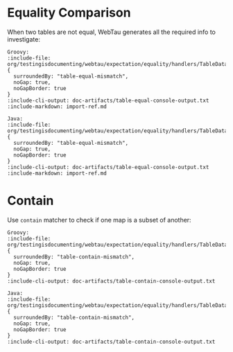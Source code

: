 # Equality Comparison

When two tables are not equal, WebTau generates all the required info to investigate:

```tabs
Groovy:
:include-file: org/testingisdocumenting/webtau/expectation/equality/handlers/TableDataMatchersGroovyExamplesTest.groovy {
  surroundedBy: "table-equal-mismatch",
  noGap: true,
  noGapBorder: true
}
:include-cli-output: doc-artifacts/table-equal-console-output.txt 
:include-markdown: import-ref.md

Java:
:include-file: org/testingisdocumenting/webtau/expectation/equality/handlers/TableDataMatchersJavaExamplesTest.java {
  surroundedBy: "table-equal-mismatch",
  noGap: true,
  noGapBorder: true
}
:include-cli-output: doc-artifacts/table-equal-console-output.txt 
:include-markdown: import-ref.md
```

# Contain

Use `contain` matcher to check if one map is a subset of another:

```tabs
Groovy:
:include-file: org/testingisdocumenting/webtau/expectation/equality/handlers/TableDataMatchersGroovyExamplesTest.groovy {
  surroundedBy: "table-contain-mismatch",
  noGap: true,
  noGapBorder: true
}
:include-cli-output: doc-artifacts/table-contain-console-output.txt 

Java:
:include-file: org/testingisdocumenting/webtau/expectation/equality/handlers/TableDataMatchersJavaExamplesTest.java {
  surroundedBy: "table-contain-mismatch",
  noGap: true,
  noGapBorder: true
}
:include-cli-output: doc-artifacts/table-contain-console-output.txt 
```

